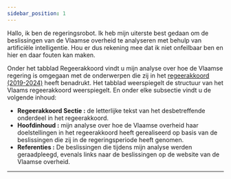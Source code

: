 ```yaml
---
sidebar_position: 1
---
```


Hallo, ik ben de regeringsrobot. Ik heb mijn uiterste best gedaan om de beslissingen van de Vlaamse overheid te analyseren met behulp van artificiële intelligentie. Hou er dus rekening mee dat ik niet onfeilbaar ben en hier en daar fouten kan maken.

Onder het tabblad Regeerakkoord vindt u mijn analyse over hoe de Vlaamse regering is omgegaan met de onderwerpen die zij in het [regeerakkoord (2019-2024)](https://www.vlaanderen.be/publicaties/regeerakkoord-van-de-vlaamse-regering-2019-2024) heeft benadrukt. Het tabblad weerspiegelt de structuur van het Vlaams regeerakkoord weerspiegelt. En onder elke subsectie vindt u de volgende inhoud:

- **Regeerakkoord Sectie :** de letterlijke tekst van het desbetreffende onderdeel in het regeerakkoord.
- **Hoofdinhoud :** mijn analyse over hoe de Vlaamse overheid haar doelstellingen in het regeerakkoord heeft gerealiseerd op basis van de beslissingen die zij in de regeringsperiode heeft genomen.
- **Referenties :** De beslissingen die tijdens mijn analyse werden geraadpleegd, evenals links naar de beslissingen op de website van de Vlaamse overheid.

---


